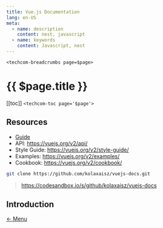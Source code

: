 ```yaml
---
title: Vue.js Documentation
lang: en-US
meta:
  - name: description
    content: nest, javascript
  - name: keywords
    content: Javascript, nest
---
```


`<techcom-breadcrumbs page=$page>`

# {{ $page.title }}

[[toc]]
`<techcom-toc page='$page'>`

## Resources

- [Guide](/documentation/programming/javascript/vuejs/guide.md)
- API: <https://vuejs.org/v2/api/>
- Style Guide: <https://vuejs.org/v2/style-guide/>
- Examples: <https://vuejs.org/v2/examples/>
- Cookbook: <https://vuejs.org/v2/cookbook/>

```bash
git clone https://github.com/kolaxaisz/vuejs-docs.git
```

> <https://codesandbox.io/s/github/kolaxaisz/vuejs-docs>


## Introduction

[&#8592; Menu](/menu/)
